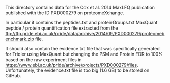 This directory contains data for the Cox et al. 2014 MaxLFQ publication published with the 
ID PXD000279 on proteomeXchange.

In particular it contains the peptides.txt and proteinGroups.txt MaxQuant peptide / protein quantification file extracted from
the ftp://ftp.pride.ebi.ac.uk/pride/data/archive/2014/09/PXD000279/proteomebenchmark.zip file.

It should also contain the evidence.txt file that was specifically generated for Triqler
using MaxQuant but changing the PSM and Protein FDR to 100% based on the raw experiment
files in https://www.ebi.ac.uk/pride/archive/projects/PXD000279/files. Unfortunately,
the evidence.txt file is too big (1.6 GB) to be stored on GitHub.
